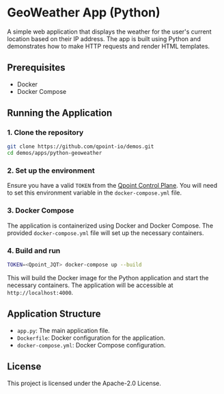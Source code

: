 # GeoWeather App (Python)

A simple web application that displays the weather for the user's current location based on their IP address. The app is built using Python and demonstrates how to make HTTP requests and render HTML templates.

## Prerequisites

- Docker
- Docker Compose

## Running the Application

### 1. Clone the repository

```bash
git clone https://github.com/qpoint-io/demos.git
cd demos/apps/python-geoweather
```

### 2. Set up the environment

Ensure you have a valid `TOKEN` from the [Qpoint Control Plane](https://app.qpoint.io/endpoints). You will need to set this environment variable in the `docker-compose.yml` file.

### 3. Docker Compose

The application is containerized using Docker and Docker Compose. The provided `docker-compose.yml` file will set up the necessary containers.

### 4. Build and run

```bash
TOKEN=<Qpoint_JQT> docker-compose up --build
```

This will build the Docker image for the Python application and start the necessary containers. The application will be accessible at `http://localhost:4000`.

## Application Structure

- `app.py`: The main application file.
- `Dockerfile`: Docker configuration for the application.
- `docker-compose.yml`: Docker Compose configuration.

## License

This project is licensed under the Apache-2.0 License.
